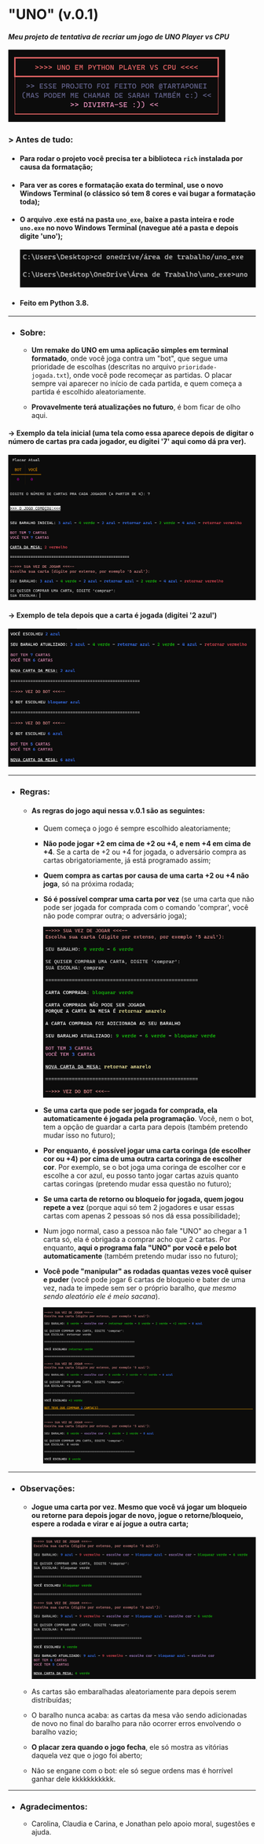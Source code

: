 # "UNO" (v.0.1)

#### _Meu projeto de tentativa de recriar um jogo de UNO Player vs CPU_



![](./img/1.png)



### > Antes de tudo:

- #### Para rodar o projeto você precisa ter a biblioteca `rich` instalada por causa da formatação;

- #### Para ver as cores e formatação exata do terminal, use o novo Windows Terminal (o clássico só tem 8 cores e vai bugar a formatação toda);

- #### O arquivo .exe está na pasta `uno_exe`, baixe a pasta inteira e rode `uno.exe` no novo Windows Terminal (navegue até a pasta e depois digite 'uno');

  ![](./img/diretorio.png)

  

- #### Feito em Python 3.8.

  

------



- ### Sobre:

  - **Um remake do UNO em uma aplicação simples em terminal formatado**, onde você joga contra um "bot", que segue uma prioridade de escolhas (descritas no arquivo `prioridade-jogada.txt`), onde você pode recomeçar as partidas. O placar sempre vai aparecer no início de cada partida, e quem começa a partida é escolhido aleatoriamente.

  - **Provavelmente terá atualizações no futuro**, é bom ficar de olho aqui.




#### -> Exemplo da tela inicial (uma tela como essa aparece depois de digitar o número de cartas pra cada jogador, eu digitei '7' aqui como dá pra ver).

<img src="./img/2.png" alt="Tela Inicial"  />



#### -> Exemplo de tela depois que a carta é jogada (digitei '2 azul')

<img src="./img/3.png"  />



------



- ### Regras:

  - #### As regras do jogo aqui nessa v.0.1 são as seguintes:

    - Quem começa o jogo é sempre escolhido aleatoriamente;
    
    - **Não pode jogar +2 em cima de +2 ou +4, e nem +4 em cima de +4**. Se a carta de +2 ou +4 for jogada, o adversário compra as cartas obrigatoriamente, já está programado assim;
    
    - **Quem compra as cartas por causa de uma carta +2 ou +4 não joga**, só na próxima rodada;
    
    - **Só é possível comprar uma carta por vez** (se uma carta que não pode ser jogada for comprada com o comando 'comprar', você não pode comprar outra; o adversário joga);
    
      <img src="./img/compra.png"  />
    
      
    
    - **Se uma carta que pode ser jogada for comprada, ela automaticamente é jogada pela programação**. Você, nem o bot, tem a opção de guardar a carta para depois (também pretendo mudar isso no futuro);
    
    - **Por enquanto, é possível jogar uma carta coringa (de escolher cor ou +4) por cima de uma outra carta coringa de escolher cor**. Por exemplo, se o bot joga uma coringa de escolher cor e escolhe a cor azul, eu posso tanto jogar cartas azuis quanto cartas coringas (pretendo mudar essa questão no futuro);
    
    - **Se uma carta de retorno ou bloqueio for jogada, quem jogou repete a vez** (porque aqui só tem 2 jogadores e usar essas cartas com apenas 2 pessoas só nos dá essa possibilidade);
    
    - Num jogo normal, caso a pessoa não fale "UNO" ao chegar a 1 carta só, ela é obrigada a comprar acho que 2 cartas. Por enquanto, **aqui o programa fala "UNO" por você e pelo bot automaticamente** (também pretendo mudar isso no futuro);
    
    - **Você pode "manipular" as rodadas quantas vezes você quiser e puder** (você pode jogar 6 cartas de bloqueio e bater de uma vez, nada te impede sem ser o próprio baralho, *que mesmo sendo aleatório ele é meio sacana*).
    
      ![](./img/manipulo.png)
    
      

------



- ### Observações:

  - #### **Jogue uma carta por vez**. Mesmo que você vá jogar um bloqueio ou retorne para depois jogar de novo, jogue o retorne/bloqueio, espere a rodada e virar e aí jogue a outra carta;

    ![](./img/bloqueio.png)

    

  - As cartas são embaralhadas aleatoriamente para depois serem distribuídas;
  
  - O baralho nunca acaba: as cartas da mesa vão sendo adicionadas de novo no final do baralho para não ocorrer erros envolvendo o baralho vazio;
  
  - **O placar zera quando o jogo fecha**, ele só mostra as vitórias daquela vez que o jogo foi aberto;
  
  - Não se engane com o bot: ele só segue ordens mas é horrível ganhar dele kkkkkkkkkkk.
  
    

------

- ### Agradecimentos:

  - Carolina, Claudia e Carina, e Jonathan pelo apoio moral, sugestões e ajuda.